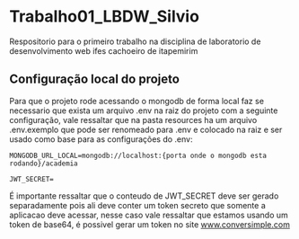 # Trabalho01_LBDW_Silvio
Respositorio para o primeiro trabalho na disciplina de laboratorio de desenvolvimento web ifes cachoeiro de itapemirim

## Configuração local do projeto
Para que o projeto rode acessando o mongodb de forma local faz se necessario que exista um arquivo .env na raiz do projeto com a seguinte configuração, vale ressaltar que na pasta resources ha um arquivo .env.exemplo que pode ser renomeado para .env e colocado na raiz e ser usado como base para as configurações do .env:
```
MONGODB_URL_LOCAL=mongodb://localhost:{porta onde o mongodb esta rodando}/academia

JWT_SECRET=
```
É importante ressaltar que o conteudo de JWT_SECRET deve ser gerado separadamente pois ali deve conter um token secreto que somente a aplicacao deve acessar, nesse caso vale ressaltar que estamos usando um token de base64, é possivel gerar um token no site <a href="https://www.convertsimple.com/random-base64-generator/">www.conversimple.com</a>

